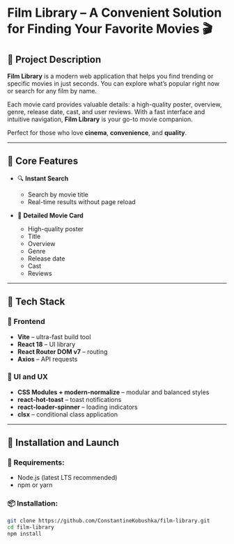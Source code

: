 # Film Library – A Convenient Solution for Finding Your Favorite Movies 🎬

## 🔎 Project Description

**Film Library** is a modern web application that helps you find trending or specific movies in just seconds. You can explore what’s popular right now or search for any film by name.

Each movie card provides valuable details: a high-quality poster, overview, genre, release date, cast, and user reviews. With a fast interface and intuitive navigation, **Film Library** is your go-to movie companion.

Perfect for those who love **cinema**, **convenience**, and **quality**.

---

## 🌟 Core Features

- 🔍 **Instant Search**

  - Search by movie title
  - Real-time results without page reload

- 📄 **Detailed Movie Card**
  - High-quality poster
  - Title
  - Overview
  - Genre
  - Release date
  - Cast
  - Reviews

---

## 🧰 Tech Stack

### 🔨 Frontend

- **Vite** – ultra-fast build tool
- **React 18** – UI library
- **React Router DOM v7** – routing
- **Axios** – API requests

### 🎨 UI and UX

- **CSS Modules + modern-normalize** – modular and balanced styles
- **react-hot-toast** – toast notifications
- **react-loader-spinner** – loading indicators
- **clsx** – conditional class application

---

## 🚀 Installation and Launch

### 🔧 Requirements:

- Node.js (latest LTS recommended)
- npm or yarn

### 📦 Installation:

```bash
git clone https://github.com/ConstantineKobushka/film-library.git
cd film-library
npm install
```
